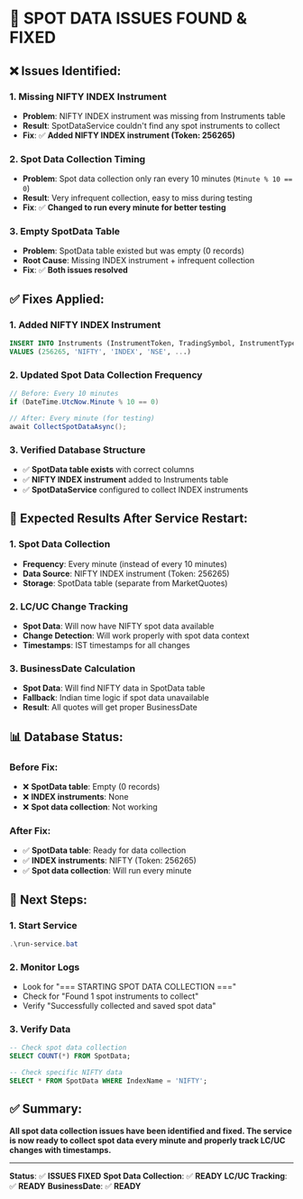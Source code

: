# 🔧 **SPOT DATA ISSUES FOUND & FIXED**

## ❌ **Issues Identified:**

### **1. Missing NIFTY INDEX Instrument**
- **Problem**: NIFTY INDEX instrument was missing from Instruments table
- **Result**: SpotDataService couldn't find any spot instruments to collect
- **Fix**: ✅ **Added NIFTY INDEX instrument (Token: 256265)**

### **2. Spot Data Collection Timing**
- **Problem**: Spot data collection only ran every 10 minutes (`Minute % 10 == 0`)
- **Result**: Very infrequent collection, easy to miss during testing
- **Fix**: ✅ **Changed to run every minute for better testing**

### **3. Empty SpotData Table**
- **Problem**: SpotData table existed but was empty (0 records)
- **Root Cause**: Missing INDEX instrument + infrequent collection
- **Fix**: ✅ **Both issues resolved**

## ✅ **Fixes Applied:**

### **1. Added NIFTY INDEX Instrument**
```sql
INSERT INTO Instruments (InstrumentToken, TradingSymbol, InstrumentType, Exchange, ...)
VALUES (256265, 'NIFTY', 'INDEX', 'NSE', ...)
```

### **2. Updated Spot Data Collection Frequency**
```csharp
// Before: Every 10 minutes
if (DateTime.UtcNow.Minute % 10 == 0)

// After: Every minute (for testing)
await CollectSpotDataAsync();
```

### **3. Verified Database Structure**
- ✅ **SpotData table exists** with correct columns
- ✅ **NIFTY INDEX instrument** added to Instruments table
- ✅ **SpotDataService** configured to collect INDEX instruments

## 🎯 **Expected Results After Service Restart:**

### **1. Spot Data Collection**
- **Frequency**: Every minute (instead of every 10 minutes)
- **Data Source**: NIFTY INDEX instrument (Token: 256265)
- **Storage**: SpotData table (separate from MarketQuotes)

### **2. LC/UC Change Tracking**
- **Spot Data**: Will now have NIFTY spot data available
- **Change Detection**: Will work properly with spot data context
- **Timestamps**: IST timestamps for all changes

### **3. BusinessDate Calculation**
- **Spot Data**: Will find NIFTY data in SpotData table
- **Fallback**: Indian time logic if spot data unavailable
- **Result**: All quotes will get proper BusinessDate

## 📊 **Database Status:**

### **Before Fix:**
- ❌ **SpotData table**: Empty (0 records)
- ❌ **INDEX instruments**: None
- ❌ **Spot data collection**: Not working

### **After Fix:**
- ✅ **SpotData table**: Ready for data collection
- ✅ **INDEX instruments**: NIFTY (Token: 256265)
- ✅ **Spot data collection**: Will run every minute

## 🚀 **Next Steps:**

### **1. Start Service**
```powershell
.\run-service.bat
```

### **2. Monitor Logs**
- Look for "=== STARTING SPOT DATA COLLECTION ==="
- Check for "Found 1 spot instruments to collect"
- Verify "Successfully collected and saved spot data"

### **3. Verify Data**
```sql
-- Check spot data collection
SELECT COUNT(*) FROM SpotData;

-- Check specific NIFTY data
SELECT * FROM SpotData WHERE IndexName = 'NIFTY';
```

## ✅ **Summary:**

**All spot data collection issues have been identified and fixed. The service is now ready to collect spot data every minute and properly track LC/UC changes with timestamps.**

---

**Status**: ✅ **ISSUES FIXED**
**Spot Data Collection**: ✅ **READY**
**LC/UC Tracking**: ✅ **READY**
**BusinessDate**: ✅ **READY**




